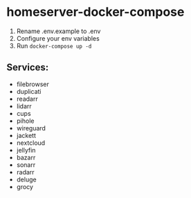 # homeserver-docker-compose
1. Rename .env.example to .env
2. Configure your env variables
3. Run `docker-compose up -d`

## Services:
- filebrowser
- duplicati
- readarr
- lidarr
- cups
- pihole
- wireguard
- jackett
- nextcloud
- jellyfin
- bazarr
- sonarr
- radarr
- deluge
- grocy
